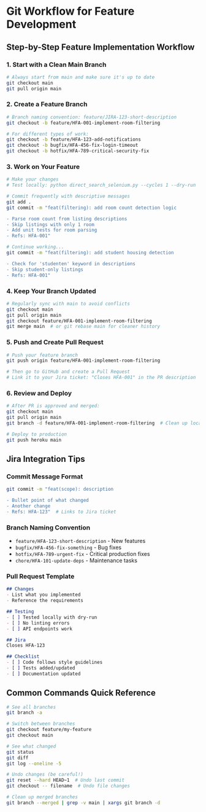 # Git Workflow for Feature Development

## Step-by-Step Feature Implementation Workflow

### 1. **Start with a Clean Main Branch**
```bash
# Always start from main and make sure it's up to date
git checkout main
git pull origin main
```

### 2. **Create a Feature Branch**
```bash
# Branch naming convention: feature/JIRA-123-short-description
git checkout -b feature/HFA-001-implement-room-filtering

# For different types of work:
git checkout -b feature/HFA-123-add-notifications
git checkout -b bugfix/HFA-456-fix-login-timeout  
git checkout -b hotfix/HFA-789-critical-security-fix
```

### 3. **Work on Your Feature**
```bash
# Make your changes
# Test locally: python direct_search_selenium.py --cycles 1 --dry-run

# Commit frequently with descriptive messages
git add .
git commit -m "feat(filtering): add room count detection logic

- Parse room count from listing descriptions
- Skip listings with only 1 room
- Add unit tests for room parsing
- Refs: HFA-001"

# Continue working...
git commit -m "feat(filtering): add student housing detection

- Check for 'studenten' keyword in descriptions
- Skip student-only listings
- Refs: HFA-001"
```

### 4. **Keep Your Branch Updated**
```bash
# Regularly sync with main to avoid conflicts
git checkout main
git pull origin main
git checkout feature/HFA-001-implement-room-filtering
git merge main  # or git rebase main for cleaner history
```

### 5. **Push and Create Pull Request**
```bash
# Push your feature branch
git push origin feature/HFA-001-implement-room-filtering

# Then go to GitHub and create a Pull Request
# Link it to your Jira ticket: "Closes HFA-001" in the PR description
```

### 6. **Review and Deploy**
```bash
# After PR is approved and merged:
git checkout main
git pull origin main
git branch -d feature/HFA-001-implement-room-filtering  # Clean up local branch

# Deploy to production
git push heroku main
```

## Jira Integration Tips

### **Commit Message Format**
```bash
git commit -m "feat(scope): description

- Bullet point of what changed
- Another change
- Refs: HFA-123"  # Links to Jira ticket
```

### **Branch Naming Convention**
- `feature/HFA-123-short-description` - New features
- `bugfix/HFA-456-fix-something` - Bug fixes  
- `hotfix/HFA-789-urgent-fix` - Critical production fixes
- `chore/HFA-101-update-deps` - Maintenance tasks

### **Pull Request Template**
```markdown
## Changes
- List what you implemented
- Reference the requirements

## Testing
- [ ] Tested locally with dry-run
- [ ] No linting errors
- [ ] API endpoints work

## Jira
Closes HFA-123

## Checklist
- [ ] Code follows style guidelines
- [ ] Tests added/updated
- [ ] Documentation updated
```

## Common Commands Quick Reference

```bash
# See all branches
git branch -a

# Switch between branches
git checkout feature/my-feature
git checkout main

# See what changed
git status
git diff
git log --oneline -5

# Undo changes (be careful!)
git reset --hard HEAD~1  # Undo last commit
git checkout -- filename  # Undo file changes

# Clean up merged branches
git branch --merged | grep -v main | xargs git branch -d
```
